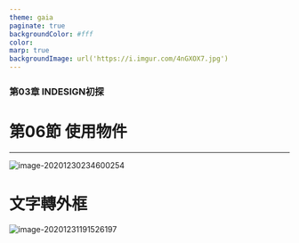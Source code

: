 ```yaml
---
theme: gaia
paginate: true
backgroundColor: #fff
color: 
marp: true
backgroundImage: url('https://i.imgur.com/4nGXOX7.jpg')
---
```

<style>
section h1 {
  color: #48011f
}
</style>

<!-- _class: lead -->

### 第03章 INDESIGN初探
# 第06節 使用物件

---



![image-20201230234600254](https://i.loli.net/2021/01/04/yjeBpE289km4rwg.png)

#  文字轉外框

![image-20201231191526197](https://i.loli.net/2020/12/31/cwWr16NDJo9EU7l.png)